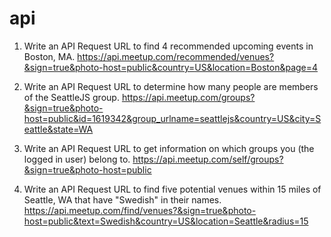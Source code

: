 # api

1.	Write an API Request URL to find 4 recommended upcoming events in Boston, MA.
https://api.meetup.com/recommended/venues?&sign=true&photo-host=public&country=US&location=Boston&page=4

2.	Write an API Request URL to determine how many people are members of the SeattleJS group.
https://api.meetup.com/groups?&sign=true&photo-host=public&id=1619342&group_urlname=seattlejs&country=US&city=Seattle&state=WA

3.	Write an API Request URL to get information on which groups you (the logged in user) belong to.
https://api.meetup.com/self/groups?&sign=true&photo-host=public

4.	Write an API Request URL to find five potential venues within 15 miles of Seattle, WA that have "Swedish" in their names.
https://api.meetup.com/find/venues?&sign=true&photo-host=public&text=Swedish&country=US&location=Seattle&radius=15
